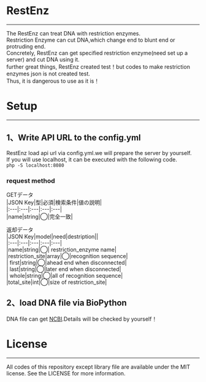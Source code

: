 RestEnz  
====  
***  
The RestEnz can treat DNA with restriction enzymes.  
Restriction Enzyme can cut DNA,which change end to blunt end or protruding end.  
Concretely, RestEnz can get specified restriction enzyme(need set up a server) and cut DNA using it.  
further great things, RestEnz created test！but codes to make restriction enzymes json is not created test.  
Thus, it is dangerous to use as it is！  
  
  
  
Setup  
====  
***  
## 1、Write API URL to the config.yml  
  
RestEnz load api url via config.yml.we will prepare the server by yourself.  
If you will use localhost, it can be executed with the following code.  
`php -S localhost:8080`  

### request method  
GETデータ  
|JSON Key|型|必須|検索条件|値の説明|  
|:---|:---|:---|:---|:---|  
|name|string|◯|完全一致| 
  
返却データ  
|JSON Key|model|need|destription||  
|:---|:---|:---|:---|:---|  
|name|string|◯| restriction_enzyme name|  
|restriction_site|array|◯|recognition sequence|  
|  first|string|◯|ahead end when disconnected|  
|  last|string|◯|later end when disconnected|  
|  whole|string|◯|all of recognition sequence|  
|total_site|int|◯|size of restriction_site|  
  
## 2、load DNA file via BioPython  
DNA file can get [NCBI](https://www.ncbi.nlm.nih.gov).Details will be checked by yourself！  
  
  
License  
=====  
***  
All codes of this repository except library file are available under the MIT license. See the LICENSE for more information.
